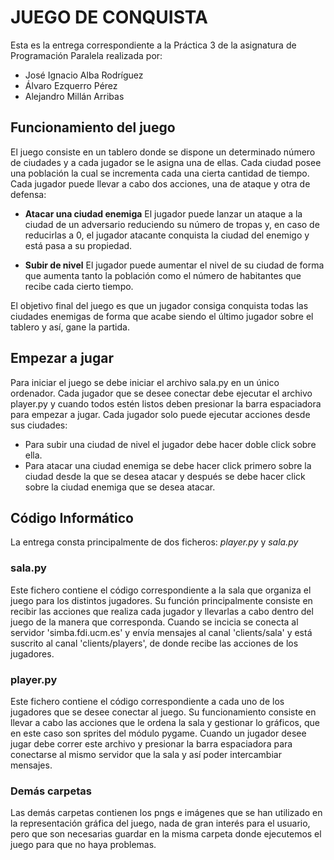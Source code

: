 # **JUEGO DE CONQUISTA**

Esta es la entrega correspondiente a la Práctica 3 de la asignatura de Programación Paralela realizada por:
- José Ignacio Alba Rodríguez 
- Álvaro Ezquerro Pérez 
- Alejandro Millán Arribas

## Funcionamiento del juego

El juego consiste en un tablero donde se dispone un determinado número de ciudades y a cada jugador se le asigna una de ellas. Cada ciudad posee una población la cual se incrementa cada una cierta cantidad de tiempo. Cada jugador puede llevar a cabo dos acciones, una de ataque y otra de defensa:

- **Atacar una ciudad enemiga**
El jugador puede lanzar un ataque a la ciudad de un adversario reduciendo su número de tropas y, en caso de reducirlas a 0, el jugador atacante conquista la ciudad del enemigo y está pasa a su propiedad.

- **Subir de nivel**
El jugador puede aumentar el nivel de su ciudad de forma que aumenta tanto la población como el número de habitantes que recibe cada cierto tiempo. 

El objetivo final del juego es que un jugador consiga conquista todas las ciudades enemigas de forma que acabe siendo el último jugador sobre el tablero y así, gane la partida.

## Empezar a jugar
Para iniciar el juego se debe iniciar el archivo sala.py en un único ordenador. Cada jugador que se desee conectar debe ejecutar el archivo player.py y cuando todos estén listos deben presionar la barra espaciadora para empezar a jugar. Cada jugador solo puede ejecutar acciones desde sus ciudades:
  - Para subir una ciudad de nivel el jugador debe hacer doble click sobre ella.
  - Para atacar una ciudad enemiga se debe hacer click primero sobre la ciudad desde la que se desea atacar y después se debe hacer click sobre la ciudad enemiga que se desea atacar.

## Código Informático

La entrega consta principalmente de dos ficheros: *player.py* y *sala.py*

### sala.py

Este fichero contiene el código correspondiente a la sala que organiza el juego para los distintos jugadores. Su función principalmente consiste en recibir las acciones que realiza cada jugador y llevarlas a cabo dentro del juego de la manera que corresponda. Cuando se incicia se conecta al servidor 'simba.fdi.ucm.es' y envía mensajes al canal 'clients/sala' y está suscrito al canal 'clients/players', de donde recibe las acciones de los jugadores. 

### player.py

Este fichero contiene el código correspondiente a cada uno de los jugadores que se desee conectar al juego. Su funcionamiento consiste en llevar a cabo las acciones que le ordena la sala y gestionar lo gráficos, que en este caso son sprites del módulo pygame. Cuando un jugador desee jugar debe correr este archivo y presionar la barra espaciadora para conectarse al mismo servidor que la sala y así poder intercambiar mensajes.

### Demás carpetas

Las demás carpetas contienen los pngs e imágenes que se han utilizado en la representación gráfica del juego, nada de gran interés para el usuario, pero que son necesarias guardar en la misma carpeta donde ejecutemos el juego para que no haya problemas.
